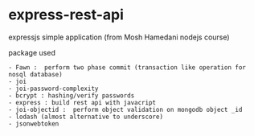 # express-rest-api
expressjs simple application (from Mosh Hamedani nodejs course)


package used
    
    - Fawn :  perform two phase commit (transaction like operation for nosql database)
    - joi
    - joi-password-complexity
    - bcrypt : hashing/verify passwords
    - express : build rest api with javacript
    - joi-objectid :  perform object validation on mongodb object _id
    - lodash (almost alternative to underscore)
    - jsonwebtoken
